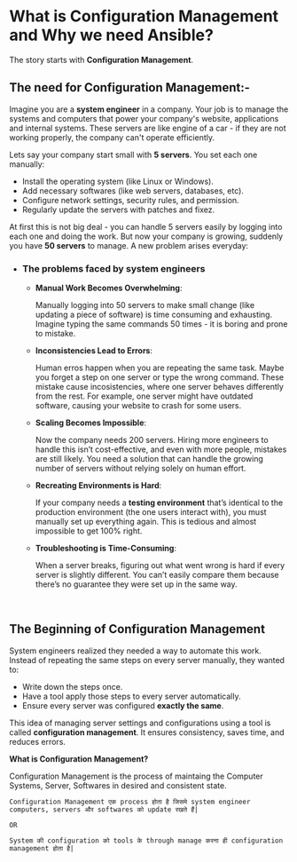 # What is Configuration Management and Why we need Ansible?

The story starts with **Configuration Management**.

## The need for Configuration Management:-

Imagine you are a **system engineer** in a company. Your job is to manage the systems and computers that power your company's website, applications and internal systems. These servers are like engine of a car - if they are not working properly, the company can't operate efficiently.

Lets say your company start small with **5 servers**. You set each one manually:
- Install the operating system (like Linux or Windows).
- Add necessary softwares (like web servers, databases, etc).
- Configure network settings, security rules, and permission.
- Regularly update the servers with patches and fixez.

At first this is not big deal - you can handle 5 servers easily by logging into each one and doing the work. But now your company is growing, suddenly you have **50 servers** to manage. A new problem arises everyday:

- ### The problems faced by system engineers

  - **Manual Work Becomes Overwhelming**:

    Manually logging into 50 servers to make small change (like updating a piece of software) is time consuming and exhausting. Imagine typing the same commands 50 times - it is boring and prone to mistake.

  - **Inconsistencies Lead to Errors**:

    Human erros happen when you are repeating the same task. Maybe you forget a step on one server or type the wrong command. These mistake cause incosistencies, where one server behaves differently from the rest. For example, one server might have outdated software, causing your website to crash for some users.

  - **Scaling Becomes Impossible**:

    Now the company needs 200 servers. Hiring more engineers to handle this isn’t cost-effective, and even with more people, mistakes are still likely. You need a solution that can handle the growing number of servers without relying solely on human effort.

  - **Recreating Environments is Hard**:

    If your company needs a **testing environment** that’s identical to the production environment (the one users interact with), you must manually set up everything again. This is tedious and almost impossible to get 100% right.

  - **Troubleshooting is Time-Consuming**:

    When a server breaks, figuring out what went wrong is hard if every server is slightly different. You can’t easily compare them because there’s no guarantee they were set up in the same way.

<br>

## The Beginning of Configuration Management

System engineers realized they needed a way to automate this work. Instead of repeating the same steps on every server manually, they wanted to:

- Write down the steps once.
- Have a tool apply those steps to every server automatically.
- Ensure every server was configured **exactly the same**.

This idea of managing server settings and configurations using a tool is called **configuration management**. It ensures consistency, saves time, and reduces errors.

**What is Configuration Management?**

Configuration Management is the process of maintaing the Computer Systems, Server, Softwares in desired and consistent state.

```Configuration Management एक process होता है जिसमे system engineer computers, servers और softwares को update रखते हैं|```

```
OR
```

```System की configuration को tools के through manage करना ही configuration management होता है|```

